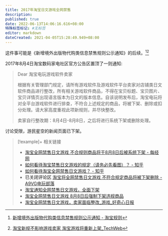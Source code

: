```yaml
---
title: 2017年淘宝日文游戏全网禁售
description:
published: true
date: 2022-06-13T14:06:16.616+08:00
特殊标签标记: #无标签
editor: markdown
dateCreated: 2021-04-05T15:28:49.949+08:00
---
```


这件事可能是《新增境外出版物代购类信息禁售规则公示通知》的后续。[^5352][^2499416]

[^5352]: [新增境外出版物代购类信息禁售规则公示通知 - 淘宝规则](https://web.archive.org/web/20210405152603/https://rule.taobao.com/detail-5352.htm)

[^2499416]: [淘宝新规不影响游戏卖家 淘宝游戏将重新上架_TechWeb](https://web.archive.org/web/20171012052433/http://www.techweb.com.cn/onlinegamenews/2017-03-09/2499416.shtml)

2017年8月4日淘宝数码家电社区官方公告区置顶了一则通知:

> Dear 淘宝电玩游戏软件卖家
>
> 根据有关管理部门规定，请所有游戏软件及游戏软件平台卖家对店铺类日文软件商品进行整改，所有相关游戏软件商品，不得在宝贝标题、宝贝图片、宝贝详情页出现语言版本为日文的版本信息。自该说明发布后，淘宝电玩将对全平台游戏软件进行排查，不符合上述规定的商品，将被下架、删除或扣分处理。请大家高度重视此项新规则，并尽快整改。
>
> 卖家自行整改期：8月4日-8月8日，之后将进行系统下架或删除处理。

讨论受限，游民星空的新闻页面已下架。

> [!example]+ 相关链接
> + [淘宝全网禁售日文游戏 不合规则商品将于8月8日后被系统下架 - 每经网](https://web.archive.org/web/20210405145625/https://www.nbd.com.cn/articles/2017-08-04/1135614.html)
> + [如何看待淘宝禁售日文游戏的规定（请务必先看图）？ - 知乎](https://web.archive.org/web/20210405144709/https://www.zhihu.com/question/63403000)
> + [如何看待淘宝全网禁售日文游戏？ - 知乎](https://web.archive.org/web/20210405144637/https://www.zhihu.com/question/63411106)
> + **已关闭评论区** [淘宝将全网禁售日文游戏 不符合规定商品将被下架删除 - A9VG电玩部落](https://web.archive.org/web/20210405144702if_/https://www.a9vg.com/article/29425)
> + [淘宝通知全网禁售日文游戏，全面下架](https://archive.is/1bq5U "https://www.sohu.com/a/163126046_100695")
> + [淘宝全网禁售日文游戏 8月8日后强制下架违规商品](https://archive.is/jv8qp "http://www.guancha.cn/life/2017_08_04_421459.shtml")
> + [淘宝全网禁售日文游戏，卖家面临整改_游戏_好奇心日报](https://archive.is/Wnzrk "http://www.qdaily.com/articles/43776.html")
